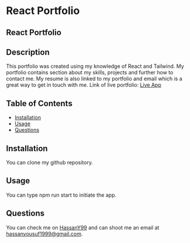 # React Portfolio

## React Portfolio

  ## Description

  This portfolio was created using my knowledge of React and Tailwind. My portfolio contains section about my skills, projects and further how to contact me. My resume     is also linked to my portfolio and email which is a great way to get in touch with me.
  Link of live portfolio: [Live App](https://hassancodes.com/)

  ## Table of Contents
  - [Installation](#installation)
  - [Usage](#usage)
  - [Questions](#questions)


  ## Installation

  You can clone my github repository.

  ## Usage

  You can type npm run start to initiate the app.

  ## Questions

  You can check me on [HassanY99](https://github.com/HassanY99) and can shoot me an email at hassanyousuf1999@gmail.com.
